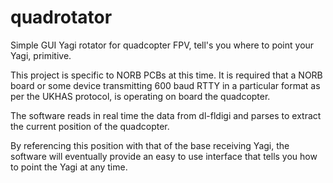 quadrotator
===========

Simple GUI Yagi rotator for quadcopter FPV, tell's you where to point your Yagi, primitive.


This project is specific to NORB PCBs at this time. It is required that a NORB board or some device transmitting 600 baud RTTY in a particular format as per the UKHAS protocol, is operating on board the quadcopter.

The software reads in real time the data from dl-fldigi and parses to extract the current position of the quadcopter.

By referencing this position with that of the base receiving Yagi, the software will eventually provide an easy to use interface that tells you how to point the Yagi at any time.
